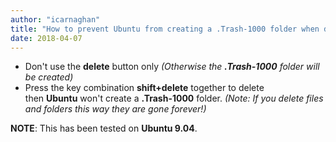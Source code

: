 ```yaml
---
author: "icarnaghan"
title: "How to prevent Ubuntu from creating a .Trash-1000 folder when deleting files from a USB flashdrive"
date: 2018-04-07
---
```


- Don't use the **delete** button only _(Otherwise the **.Trash-1000** folder will be created)_
- Press the key combination **shift+delete** together to delete then **Ubuntu** won't create a **.Trash-1000** folder. _(Note: If you delete files and folders this way they are gone forever!)_

**NOTE**: This has been tested on **Ubuntu 9.04**.
